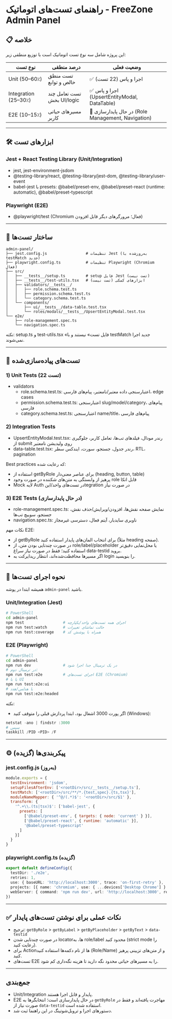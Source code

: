 # راهنمای تست‌های اتوماتیک - FreeZone Admin Panel

## 📋 خلاصه

این پروژه شامل سه نوع تست اتوماتیک است با توزیع منطقی زیر:

| نوع تست | درصد منطقی | وضعیت فعلی |
| --- | --- | --- |
| Unit (50–60٪) | تست منطق خالص و توابع | ✅ اجرا و پاس (22 تست) |
| Integration (25–30٪) | تست تعامل چند بخش UI/logic | ✅ اجرا و پاس (UpsertEntityModal, DataTable) |
| E2E (10–15٪) | مسیرهای حیاتی کاربر | 🔄 در حال پایدارسازی (Role Management, Navigation) |

---

## 🛠️ ابزارهای تست

### Jest + React Testing Library (Unit/Integration)
- jest, jest-environment-jsdom
- @testing-library/react, @testing-library/jest-dom, @testing-library/user-event
- babel-jest با presets: @babel/preset-env, @babel/preset-react (runtime: automatic), @babel/preset-typescript

### Playwright (E2E)
- @playwright/test (Chromium فعال؛ مرورگرهای دیگر قابل افزودن)

---

## 📁 ساختار تست‌ها

```
admin-panel/
├── jest.config.js                 # تنظیمات Jest (به‌روزشده با testMatch جدید)
├── playwright.config.ts           # تنظیمات Playwright (Chromium فعال)
├── src/
│   ├── __tests__/setup.ts         # setup فایل Jest (تست نیست)
│   ├── __tests__/test-utils.tsx   # ابزارهای کمکی (تست نیست)
│   ├── validators/__tests__/
│   │   ├── role.schema.test.ts
│   │   ├── permission.schema.test.ts
│   │   └── category.schema.test.ts
│   └── components/
│       ├── ui/__tests__/data-table.test.tsx
│       └── roles/modals/__tests__/UpsertEntityModal.test.tsx
└── e2e/
    ├── role-management.spec.ts
    └── navigation.spec.ts
```

نکته: setup.ts و test-utils.tsx «فایل تست» نیستند و با testMatch جدید اجرا نمی‌شوند.

---

## 🎯 تست‌های پیاده‌سازی‌شده

### 1) Unit Tests (22 تست)
- validators
  - role.schema.test.ts: اعتبارسنجی داده معتبر/نامعتبر، پیام‌های فارسی، edge cases
  - permission.schema.test.ts: اعتبارسنجی slug/model/category، پیام‌های فارسی
  - category.schema.test.ts: اعتبارسنجی name/title، پیام‌های فارسی

### 2) Integration Tests
- UpsertEntityModal.test.tsx: رندر مودال، فیلدهای تب‌ها، تعامل کاربر، جلوگیری از submit روی ولیدیشن نامعتبر
- data-table.test.tsx: رندر جدول، جستجو، سورت، ایندکس سطر، RTL، pagination

Best practices که رعایت شده:
- استفاده از getByRole برای عناصر معنی‌دار (heading, button, table)
- پرهیز از وابستگی به متن‌های شکننده در صورت وجود role قابل اتکا
- Mock لایه Auth در تست‌های واحد/اینtegration در صورت نیاز

### 3) E2E Tests (در حال پایدارسازی)
- role-management.spec.ts: نمایش صفحه نقش‌ها، افزودن/ویرایش/حذف نقش، جستجو، سوییچ تب‌ها
- navigation.spec.ts: ناوبری سایدبار، آیتم فعال، دسترسی غیرمجاز

نکات مهم E2E:
- از getByRole برای انتخاب المان‌های پایدار استفاده کنید (مثلاً heading صفحه).
- در صورت چندتایی بودن متن، از role/label/placeholder یا محل‌نمایی دقیق‌تر استفاده کنید؛ فقط در صورت نیاز سراغ data-testid بروید.
- اگر مسیرها محافظت‌شده‌اند، انتظار ریدایرکت به login را بنویسید.

---

## 🚀 نحوه اجرای تست‌ها

همیشه ابتدا در پوشه `admin-panel` باشید.

### Unit/Integration (Jest)
```bash
# PowerShell
cd admin-panel
npm test                 # اجرای همه تست‌های واحد/یکپارچه
npm run test:watch       # حالت تماشای تغییرات
npm run test:coverage    # همراه با پوشش کد
```

### E2E (Playwright)
```bash
# PowerShell
cd admin-panel
npm run dev              # در یک ترمینال جدا اجرا شود
# در ترمینال دوم:
npm run test:e2e         # اجرای تست‌های E2E (Chromium)
# یا با UI
npm run test:e2e:ui
# یا هدلس/هدد
npm run test:e2e:headed
```

نکته:
- اگر پورت 3000 اشغال بود، ابتدا پردازش قبلی را متوقف کنید (Windows):
```powershell
netstat -ano | findstr :3000
# سپس
taskkill /PID <PID> /F
```

---

## ⚙️ پیکربندی‌ها (گزیده)

### jest.config.js (به‌روز)
```js
module.exports = {
  testEnvironment: 'jsdom',
  setupFilesAfterEnv: ['<rootDir>/src/__tests__/setup.ts'],
  testMatch: ['<rootDir>/src/**/*.{test,spec}.{ts,tsx}'],
  moduleNameMapper: { '^@/(.*)$': '<rootDir>/src/$1' },
  transform: {
    '^.+\\.(ts|tsx)$': ['babel-jest', {
      presets: [
        ['@babel/preset-env', { targets: { node: 'current' } }],
        ['@babel/preset-react', { runtime: 'automatic' }],
        '@babel/preset-typescript'
      ]
    }]
  }
}
```

### playwright.config.ts (گزیده)
```ts
export default defineConfig({
  testDir: './e2e',
  retries: 1,
  use: { baseURL: 'http://localhost:3000', trace: 'on-first-retry' },
  projects: [{ name: 'chromium', use: { ...devices['Desktop Chrome'] } }],
  webServer: { command: 'npm run dev', url: 'http://localhost:3000', reuseExistingServer: true, cwd: './' },
})
```

---

## ✅ نکات عملی برای نوشتن تست‌های پایدار
- ترجیح: `getByRole` > `getByLabel` > `getByPlaceholder` > `getByText` > `data-testid`
- در صورت چندتایی شدن locatorها، به role/label محدود کنید (strict mode را رعایت کنید).
- برای Action‌ها از نام دکمه‌ها استفاده کنید (Role/Name) و از متن‌های تزیینی پرهیز کنید.
- تست‌های E2E را به مسیرهای حیاتی محدود نگه دارید تا هزینه نگه‌داری کم شود.

---

## جمع‌بندی
- Unit/Integration پایدار و قابل اجرا هستند.
- E2E در حال پایدارسازی است؛ انتخابگرها به `getByRole` مهاجرت یافته‌اند و فقط در صورت نیاز از `data-testid` استفاده شده است.
- دستورهای اجرا و تروبل‌شوتینگ در این راهنما ثبت شد.

